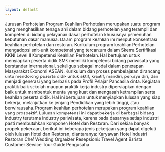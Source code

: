 ```yaml
---
layout: default
---
```


Jurusan Perhotelan
Program Keahlian Perhotelan merupakan suatu program yang menghasilkan tenaga ahli dalam bidang perhotelan yang terampil dan kompeten di bidang pelayanan dasar perhotelan khususnya pemenuhan kebutuhan dasar manusia. Dalam program keahlian ini meliputi konsentrasi keahlian perhotelan dan restoran. Kurikulum program keahlian Perhotelan mengadopsi unit-unit kompetensi yang tercantum dalam Skema Sertifikasi KKNI Level II Kompetensi Keahlian Perhotelan. Hal bertujuan untuk menyiapkan peserta didik SMK memiliki kompetensi bidang pariwisata yang berstandar internasional, sekaligus sebagai modal dalam penerapan Masyarakat Ekonomi ASEAN.
Kurikulum dan proses pembelajaran dirancang untu mendorong peserta didik untuk aktif, kreatif, mandiri, percaya diri, dan menjadi generasi yang berbasis pada Profil Pelajar Pancasila cinta. Kegiatan praktik baik sekolah maupun praktik kerja industry dipersiapkan dengan baik untuk membentuk mental yang kuat dan mengasah ketrampilan serta keahlian peserta didik. Hal ini bertujuan untuk menyiapkan lulusan yang siap bekerja, melanjutkan ke jenjang Pendidikan yang lebih tinggi, atau berwirausaha.
Program keahlian perhotelan merupakan program keahlian yang prospektif. Lulusan kompetensi ini dapat bekerja di berbagai bidang industry terutama industry pariwisata, karena pada dasarnya setiap industri pasti membutuhkan komponen Hotel dan Restoran. Dari sekian banyak propek pekerjaan, berikut ini beberapa jenis pekerjaan yang dapat digeluti oleh lulusan Hotel dan Restoran, diantaranya:
Karyawan Hotel
Industri Restoran
Chef
Wedding Organizer
Resepsionis
Travel Agent
Barista
Customer Service
Tour Guide
Pengusaha
